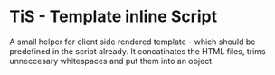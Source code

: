 TiS - Template inline Script
============================

A small helper for client side rendered template - which should be predefined in the script already.
It concatinates the HTML files, trims unneccesary whitespaces and put them into an object.